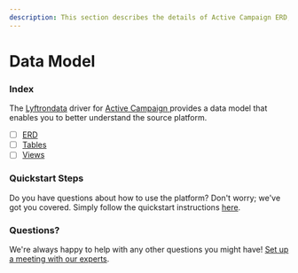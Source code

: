 ```yaml
---
description: This section describes the details of Active Campaign ERD, Tables, and Views.
---
```


# Data Model

### Index

The  [Lyftrondata](https://www.lyftrondata.com/) driver for [Active Campaign](https://www.lyftrondata.com/integration/active-campaign/)[ ](https://www.lyftrondata.com/integration/active-campaign/)provides a data model that enables you to better understand the source platform.

* [ ] [ERD](../../../marketing-analytics/active-campaign/data-model/erd.md)
* [ ] [Tables](../../../marketing-analytics/active-campaign/data-model/tables.md)
* [ ] [Views](../../../marketing-analytics/active-campaign/data-model/views.md)

### Quickstart Steps

Do you have questions about how to use the platform? Don't worry; we've got you covered. Simply follow the quickstart instructions [here](../../../../quickstart-steps.md).

### Questions? <a href="#questions" id="questions"></a>

We're always happy to help with any other questions you might have! [Set up a meeting with our experts](https://www.lyftrondata.com/book-a-meeting/).

